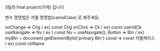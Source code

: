 3팀의 final project(가제) 입니다

변수 명명법은 카멜 명명법(camelCase) 로 해주세요.

onChange => Chg / ex) const Chg
onClick => Ck / ex) const userIdCk
useNavigate => Nv / ex ) const Nv = useNavigate();
Button => Btn / ex) myBtn = document.getElementById('primary Btn')
const => const 카멜케이스 / ex) const rstName
